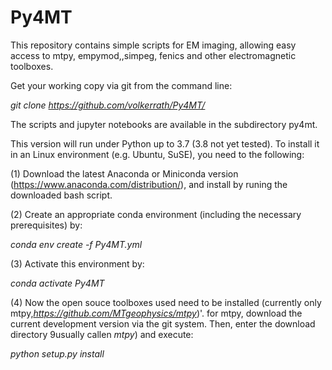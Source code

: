 # Py4MT
This repository contains simple scripts for EM imaging, allowing easy access to mtpy, empymod,,simpeg, fenics and other electromagnetic toolboxes.


Get your working copy via git from the command line:

_git clone https://github.com/volkerrath/Py4MT/_

The scripts and jupyter notebooks are available in the subdirectory py4mt. 

This version will run under Python up to 3.7 (3.8 not yet tested). To install it in an Linux environment (e.g. Ubuntu, SuSE), you need to the following:

(1) Download the latest Anaconda or Miniconda version (https://www.anaconda.com/distribution/), and install by runing the downloaded bash script.

(2) Create an appropriate conda environment (including the necessary prerequisites) by:

_conda env create -f Py4MT.yml_

(3) Activate this environment by:

_conda activate Py4MT_

(4) Now the open souce toolboxes used need to be installed (currently only mtpy,_https://github.com/MTgeophysics/mtpy_)'. for mtpy, download the current development version via the git system. Then, enter the download directory 9usually callen _mtpy_) and execute:

_python setup.py install_
